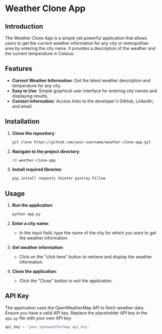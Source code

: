 # Weather Clone App

## Introduction

The Weather Clone App is a simple yet powerful application that allows users to get the current weather information for any city or metropolitan area by entering the city name. It provides a description of the weather and the current temperature in Celsius.

## Features

- **Current Weather Information**: Get the latest weather description and temperature for any city.
- **Easy to Use**: Simple graphical user interface for entering city names and displaying results.
- **Contact Information**: Access links to the developer's GitHub, LinkedIn, and email.

## Installation

1. **Clone the repository**:
    ```sh
    git clone https://github.com/your-username/weather-clone-app.git
    ```
2. **Navigate to the project directory**:
    ```sh
    cd weather-clone-app
    ```
3. **Install required libraries**:
    ```sh
    pip install requests tkinter pystray Pillow
    ```

## Usage

1. **Run the application**:
    ```sh
    python app.py
    ```
2. **Enter a city name**:
    - In the input field, type the name of the city for which you want to get the weather information.
      
3. **Get weather information**:
    - Click on the "click here" button to retrieve and display the weather information.
      
4. **Close the application**:
    - Click the "Close" button to exit the application.

## API Key

The application uses the OpenWeatherMap API to fetch weather data. Ensure you have a valid API key. Replace the placeholder API key in the `app.py` file with your own API key:
```python
api_key = 'your_openweathermap_api_key'
